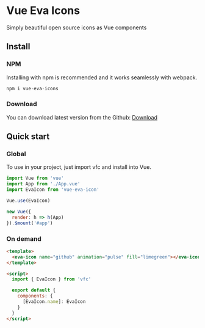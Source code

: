 # Vue Eva Icons

Simply beautiful open source icons as Vue components

## Install

### NPM

Installing with npm is recommended and it works seamlessly with webpack.

```js
npm i vue-eva-icons
```

### Download

You can download latest version from the Github: [Download](https://github.com/antonreshetov/vue-eva-icons)

## Quick start

### Global

To use in your project, just import vfc and install into Vue.

```js
import Vue from 'vue'
import App from './App.vue'
import EvaIcon from 'vue-eva-icon'

Vue.use(EvaIcon)

new Vue({
  render: h => h(App)
}).$mount('#app')
```

### On demand

```html
<template>
  <eva-icon name="github" animation="pulse" fill="limegreen"></eva-icon>
</template>

<script>
  import { EvaIcon } from 'vfc'

  export default {
    components: {
      [EvaIcon.name]: EvaIcon
    }
  }
</script>
```
